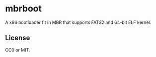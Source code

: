 # mbrboot

A x86 bootloader fit in MBR that supports FAT32 and 64-bit ELF kernel.

## License
CC0 or MIT.